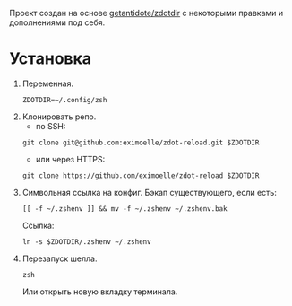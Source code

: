 Проект создан на основе [getantidote/zdotdir](https://github.com/getantidote/zdotdir) с некоторыми правками и дополнениями под себя.

# Установка
1. Переменная.
   ```
   ZDOTDIR=~/.config/zsh
   ```
2. Клонировать репо.
   - по SSH:
   ```
   git clone git@github.com:eximoelle/zdot-reload.git $ZDOTDIR
   ```
   - или через HTTPS:
   ```
   git clone https://github.com/eximoelle/zdot-reload $ZDOTDIR
   ```
3. Символьная ссылка на конфиг.
   Бэкап существующего, если есть:
   ```
   [[ -f ~/.zshenv ]] && mv -f ~/.zshenv ~/.zshenv.bak
   ```
   Ссылка:
   ```
   ln -s $ZDOTDIR/.zshenv ~/.zshenv
   ```
4. Перезапуск шелла.
   ```
   zsh
   ```
   Или открыть новую вкладку терминала.
